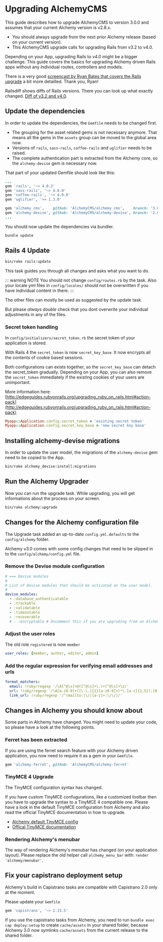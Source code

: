 # Upgrading AlchemyCMS

This guide describes how to upgrade AlchemyCMS to version 3.0.0 and assumes that your current Alchemy version is v2.8.x.

* You should always upgrade from the next prior Alchemy release (based on your current version).
* This AlchemyCMS upgrade calls for upgrading Rails from v3.2 to v4.0.

Depending on your App, upgrading Rails to v4.0 might be a bigger challenge. This guide covers the basics for upgrading Alchemy driven Rails apps without any individual routes, controllers and models.

There is a very good [screencast by Ryan Bates that covers the Rails upgrade](http://railscasts.com/episodes/415-upgrading-to-rails-4) a bit more detailled. Thank you, Ryan!

Railsdiff shows diffs of Rails versions. There you can look up what exactly changed. [Diff of v3.2 and v4.0](http://railsdiff.org/3.2.22.5/4.0.13).

## Update the dependencies

In order to update the dependencies, the `Gemfile` needs to be changed first.

* The grouping for the asset related gems is not necessary anymore. That means all the gems in the `assets` group can be moved to the global area now.
* Versions of `rails`, `sass-rails`, `coffee-rails` and `uglifier` needs to be raised.
* The complete authentication part is extracted from the Alchemy core, so the `alchemy-devise` gem is necessary now.

That part of your updated Gemfile should look like this:

~~~ ruby
...
gem 'rails', '~> 4.0.2'
gem 'sass-rails', '~> 4.0.0'
gem 'coffee-rails', '~> 4.0.0'
gem 'uglifier', '>= 1.3.0'

gem 'alchemy_cms',    github: 'AlchemyCMS/alchemy_cms',    branch: '3.0-stable'
gem 'alchemy-devise', github: 'AlchemyCMS/alchemy-devise', branch: '2.0-stable'
...
~~~

You should now update the dependencies via bundler.

~~~ bash
bundle update
~~~

## Rails 4 Update

~~~ bash
bin/rake rails:update
~~~

This task guides you through all changes and asks what you want to do.

::: warning NOTE
You should not change `config/routes.rb` by the task. Also your locale yml files in `config/locales/` should not be overwritten if you have individual content in there.
:::

The other files can mostly be used as suggested by the update task.

But please *always double* check that you dont overwrite your individual adjustments in any of the files.

### Secret token handling

In `config/initializers/secret_token.rb` the secret token of your application is stored.

With Rails 4 the `secret_token` is now `secret_key_base`. It now encrypts all the contents of cookie based sessions.

Both configurations can exists together, so the `secret_key_base` can detach the secret_token gradually.
Depending on your App, you can also remove the `secret_token` immediately if the existing cookies of your users are unimportant.

More information here: [http://edgeguides.rubyonrails.org/upgrading_ruby_on_rails.html#action-pack](http://edgeguides.rubyonrails.org/upgrading_ruby_on_rails.html#action-pack)

~~~ ruby
Myapp::Application.config.secret_token = 'existing secret token'
Myapp::Application.config.secret_key_base = 'new secret key base'
~~~

## Installing alchemy-devise migrations

In order to update the user model, the migrations of the `alchemy-devise` gem need to be copied to the App.

~~~ bash
bin/rake alchemy_devise:install:migrations
~~~

## Run the Alchemy Upgrader

Now you can run the upgrade task.
While upgrading, you will get informations about the process on your screen.

~~~ bash
bin/rake alchemy:upgrade
~~~

## Changes for the Alchemy configuration file

The Upgrade task added an up-to-date `config.yml.defaults` to the `config/alchemy` folder.

Alchemy v3.0 comes with some config changes that need to be slipped in to the `config/alchemy/config.yml` file.

### Remove the Devise module configuration

~~~ yaml
# === Devise modules
#
# List of Devise modules that should be activated on the user model.
#
devise_modules:
  - :database_authenticatable
  - :trackable
  - :validatable
  - :timeoutable
  - :recoverable
  # - :encryptable # Uncomment this if you are upgrading from an Alchemy version < 2.5.0
~~~

### Adjust the user roles

The old role `registered` is now `member`

~~~ yaml
user_roles: [member, author, editor, admin]
~~~

### Add the regular expression for verifying email addresses and urls

~~~ yaml
format_matchers:
  email: !ruby/regexp '/\A[^@\s]+@([^@\s]+\.)+[^@\s]+\z/'
  url: !ruby/regexp '/\A[a-z0-9]+([\-\.]{1}[a-z0-9]+)*\.[a-z]{2,5}(:[0-9]{1,5})?(\/.*)?\z/ix'
  link_url: !ruby/regexp '/^(mailto:|\/|[a-z]+:\/\/)/'
~~~

## Changes in Alchemy you should know about

Some parts in Alchemy have changed. You might need to update your code, so please have a look at the following points.

### Ferret has been extracted

If you are using the ferret search feature with your Alchemy driven application, you now need to require it as a gem in your `Gemfile`.

~~~ ruby
gem 'alchemy-ferret', github: 'AlchemyCMS/alchemy-ferret'
~~~

### TinyMCE 4 Upgrade

The TinyMCE configuration syntax has changed.

If you have custom TinyMCE confugurations, like a customized toolbar then you have to upgrade the syntax to a TinyMCE 4 compatible one.
Please have a look in the default TinyMCE configuration from Alchemy and also read the official TinyMCE documentation in how to upgrade.

* [Alchemy default TinyMCE config](https://github.com/AlchemyCMS/alchemy_cms/blob/master/lib/alchemy/tinymce.rb#8-L26)
* [Offical TinyMCE documentation](http://www.tinymce.com/wiki.php/Configuration)

### Rendering Alchemy's menubar

The way of rendering Alchemy's menubar has changed (on your application layout). Please replace the old helper call `alchemy_menu_bar` with: `render 'alchemy/menubar'`.

## Fix your capistrano deployment setup

Alchemy's build in Capistrano tasks are compatible with Capistrano 2.0 only at the moment.

Please update your `Gemfile`

~~~ ruby
gem 'capistrano', '~> 2.15.5'
~~~

If you use the capistrano tasks from Alchemy, you need to run `bundle exec cap deploy:setup` to create `cache/assets` in your shared folder, because Alchemy 3.0 now symlinks `cache/assets` from the current release to the shared folder.
